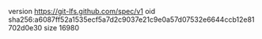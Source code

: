 version https://git-lfs.github.com/spec/v1
oid sha256:a6087ff52a1535ecf5a7d2c9037e21c9e0a57d07532e6644ccb12e81702d0e30
size 16980
